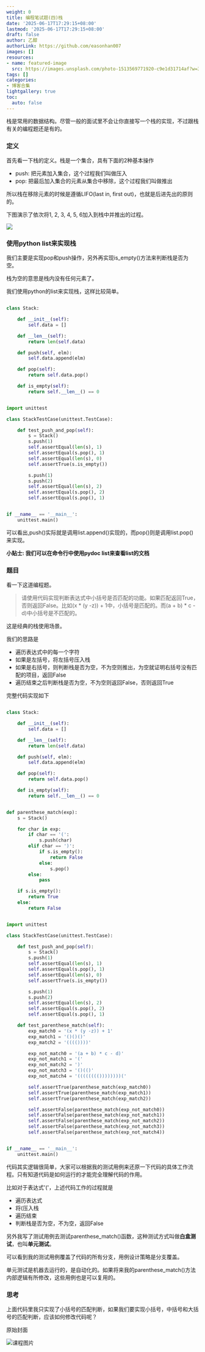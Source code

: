 ```yaml
---
weight: 0
title: 编程笔试题(四)栈
date: '2025-06-17T17:29:15+08:00'
lastmod: '2025-06-17T17:29:15+08:00'
draft: false
author: 乙醇
authorLink: https://github.com/easonhan007
images: []
resources:
- name: featured-image
  src: https://images.unsplash.com/photo-1513569771920-c9e1d31714af?w=300
tags: []
categories:
- 博客合集
lightgallery: true
toc:
  auto: false
---
```




栈是常用的数据结构。尽管一般的面试里不会让你直接写一个栈的实现，不过跟栈有关的编程题还是有的。

### 定义

首先看一下栈的定义。栈是一个集合，具有下面的2种基本操作

* push: 把元素加入集合，这个过程我们叫做压入
* pop: 把最后加入集合的元素从集合中移除，这个过程我们叫做推出

所以栈在移除元素的时候是遵循LIFO(last in, first out)，也就是后进先出的原则的。

下图演示了依次将1, 2, 3, 4, 5, 6加入到栈中并推出的过程。

![](http://ww1.sinaimg.cn/large/726a2979gy1g0f6k5w3mxj20jg0dl763.jpg)

### 使用python list来实现栈

我们主要是实现pop和push操作，另外再实现is_empty()方法来判断栈是否为空。

栈为空的意思是栈内没有任何元素了。

我们使用python的list来实现栈，这样比较简单。

```python

class Stack:

    def __init__(self):
        self.data = []

    def __len__(self):
        return len(self.data)

    def push(self, elm):
        self.data.append(elm)

    def pop(self):
        return self.data.pop()

    def is_empty(self):
        return self.__len__() == 0


import unittest

class StackTestCase(unittest.TestCase):

    def test_push_and_pop(self):
        s = Stack()
        s.push(1)
        self.assertEqual(len(s), 1)
        self.assertEqual(s.pop(), 1)
        self.assertEqual(len(s), 0)
        self.assertTrue(s.is_empty())

        s.push(1)
        s.push(2)
        self.assertEqual(len(s), 2)
        self.assertEqual(s.pop(), 2)
        self.assertEqual(s.pop(), 1)


if __name__ == '__main__':
    unittest.main()
```

可以看出,push()实际就是调用list.append()实现的，而pop()则是调用list.pop()来实现。

**小贴士: 我们可以在命令行中使用pydoc list来查看list的文档**

### 题目

看一下这道编程题。

> 请使用代码实现判断表达式中小括号是否匹配的功能。如果匹配返回True，否则返回False。比如(x * (y -z)) + 1中，小括号是匹配的。而(a + b) * c - d)中小括号是不匹配的。

这是经典的栈使用场景。

我们的思路是

* 遍历表达式中的每一个字符
* 如果是左括号，将左括号压入栈
* 如果是右括号，则判断栈是否为空，不为空则推出，为空就证明右括号没有匹配的项目，返回False
* 遍历结束之后判断栈是否为空，不为空则返回False，否则返回True

完整代码实现如下

```python

class Stack:

    def __init__(self):
        self.data = []

    def __len__(self):
        return len(self.data)

    def push(self, elm):
        self.data.append(elm)

    def pop(self):
        return self.data.pop()

    def is_empty(self):
        return self.__len__() == 0


def parenthese_match(exp):
    s = Stack()

    for char in exp:
        if char == '(':
            s.push(char)
        elif char == ')':
            if s.is_empty():
                return False
            else:
                s.pop()
        else:
            pass

    if s.is_empty():
        return True
    else:
        return False


import unittest

class StackTestCase(unittest.TestCase):

    def test_push_and_pop(self):
        s = Stack()
        s.push(1)
        self.assertEqual(len(s), 1)
        self.assertEqual(s.pop(), 1)
        self.assertEqual(len(s), 0)
        self.assertTrue(s.is_empty())

        s.push(1)
        s.push(2)
        self.assertEqual(len(s), 2)
        self.assertEqual(s.pop(), 2)
        self.assertEqual(s.pop(), 1)

    def test_parenthese_match(self):
        exp_match0 = '(x * (y -z)) + 1'
        exp_match1 = '()()()'
        exp_match2 = '(((())))'

        exp_not_match0 = '(a + b) * c - d)'
        exp_not_match1 = '('
        exp_not_match2 = ')'
        exp_not_match3 = '()(()'
        exp_not_match4 = '(((((((())))))))('

        self.assertTrue(parenthese_match(exp_match0))
        self.assertTrue(parenthese_match(exp_match1))
        self.assertTrue(parenthese_match(exp_match2))

        self.assertFalse(parenthese_match(exp_not_match0))
        self.assertFalse(parenthese_match(exp_not_match1))
        self.assertFalse(parenthese_match(exp_not_match2))
        self.assertFalse(parenthese_match(exp_not_match3))
        self.assertFalse(parenthese_match(exp_not_match4))


if __name__ == '__main__':
    unittest.main()

```

代码其实逻辑很简单，大家可以根据我的测试用例来还原一下代码的具体工作流程。只有知道代码是如何运行的才能完全理解代码的作用。

比如对于表达式'('，上述代码工作的过程就是

* 遍历表达式
* 将(压入栈
* 遍历结束
* 判断栈是否为空，不为空，返回False

另外我写了测试用例去测试parenthese_match()函数，这种测试方式叫做**白盒测试**，也叫**单元测试**。

可以看到我的测试用例覆盖了代码的所有分支，用例设计策略是分支覆盖。

单元测试是机器去运行的，是自动化的。如果将来我的parenthese_match()方法内部逻辑有所修改，这些用例也是可以复用的。

### 思考

上面代码里我只实现了小括号的匹配判断，如果我们要实现小括号，中括号和大括号的匹配判断，应该如何修改代码呢？




原始封面

![课程图片](https://images.unsplash.com/photo-1513569771920-c9e1d31714af?w=300)

